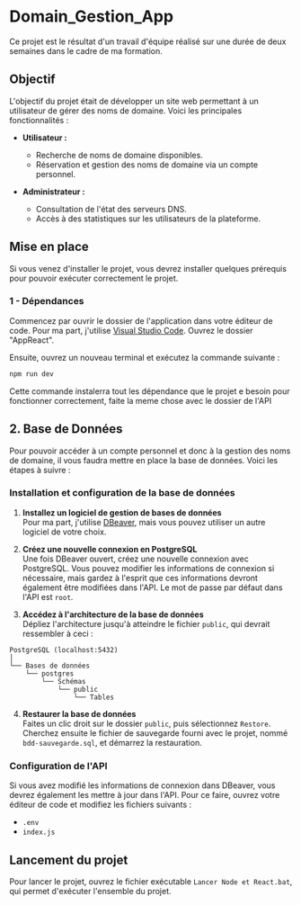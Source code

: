 # Domain_Gestion_App

Ce projet est le résultat d'un travail d'équipe réalisé sur une durée de deux semaines dans le cadre de ma formation.

## Objectif

L'objectif du projet était de développer un site web permettant à un utilisateur de gérer des noms de domaine. Voici les principales fonctionnalités :

- **Utilisateur :**
  - Recherche de noms de domaine disponibles.
  - Réservation et gestion des noms de domaine via un compte personnel.
  
- **Administrateur :**
  - Consultation de l'état des serveurs DNS.
  - Accès à des statistiques sur les utilisateurs de la plateforme.

## Mise en place

Si vous venez d'installer le projet, vous devrez installer quelques prérequis pour pouvoir exécuter correctement le projet.

### 1 - Dépendances

Commencez par ouvrir le dossier de l'application dans votre éditeur de code. Pour ma part, j'utilise [Visual Studio Code](https://code.visualstudio.com/Download). Ouvrez le dossier "AppReact".

Ensuite, ouvrez un nouveau terminal et exécutez la commande suivante :

```bash
npm run dev
```
Cette commande instalerra tout les dépendance que le projet e besoin pour fonctionner correctement, faite la meme chose avec le dossier de l'API

## 2. Base de Données

Pour pouvoir accéder à un compte personnel et donc à la gestion des noms de domaine, il vous faudra mettre en place la base de données. Voici les étapes à suivre :

### Installation et configuration de la base de données

1. **Installez un logiciel de gestion de bases de données**  
   Pour ma part, j'utilise [DBeaver](https://dbeaver.io/download/), mais vous pouvez utiliser un autre logiciel de votre choix.

2. **Créez une nouvelle connexion en PostgreSQL**  
   Une fois DBeaver ouvert, créez une nouvelle connexion avec PostgreSQL. Vous pouvez modifier les informations de connexion si nécessaire, mais gardez à l'esprit que ces informations devront également être modifiées dans l'API. Le mot de passe par défaut dans l'API est `root`.

3. **Accédez à l'architecture de la base de données**  
   Dépliez l'architecture jusqu'à atteindre le fichier `public`, qui devrait ressembler à ceci :

```
PostgreSQL (localhost:5432)
│
└── Bases de données
    └── postgres
        └── Schémas
            └── public
                └── Tables
```

4. **Restaurer la base de données**  
Faites un clic droit sur le dossier `public`, puis sélectionnez `Restore`. Cherchez ensuite le fichier de sauvegarde fourni avec le projet, nommé `bdd-sauvegarde.sql`, et démarrez la restauration.

### Configuration de l'API

Si vous avez modifié les informations de connexion dans DBeaver, vous devrez également les mettre à jour dans l'API. Pour ce faire, ouvrez votre éditeur de code et modifiez les fichiers suivants :
- `.env`
- `index.js`

## Lancement du projet

Pour lancer le projet, ouvrez le fichier exécutable `Lancer Node et React.bat`, qui permet d'exécuter l'ensemble du projet.

